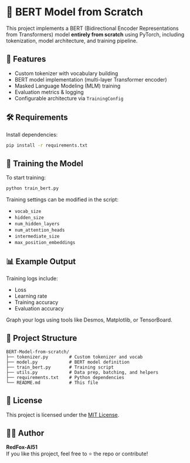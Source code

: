 # 🧠 BERT Model from Scratch

This project implements a BERT (Bidirectional Encoder Representations from Transformers) model **entirely from scratch** using PyTorch, including tokenization, model architecture, and training pipeline.

## 🚀 Features

- Custom tokenizer with vocabulary building
- BERT model implementation (multi-layer Transformer encoder)
- Masked Language Modeling (MLM) training
- Evaluation metrics & logging
- Configurable architecture via `TrainingConfig`

## 🛠️ Requirements

Install dependencies:

```bash
pip install -r requirements.txt
```

## 🧪 Training the Model

To start training:

```bash
python train_bert.py
```

Training settings can be modified in the script:
- `vocab_size`
- `hidden_size`
- `num_hidden_layers`
- `num_attention_heads`
- `intermediate_size`
- `max_position_embeddings`

## 📊 Example Output

Training logs include:
- Loss
- Learning rate
- Training accuracy
- Evaluation accuracy

Graph your logs using tools like Desmos, Matplotlib, or TensorBoard.

## 📁 Project Structure

```
BERT-Model-from-scratch/
├── tokenizer.py        # Custom tokenizer and vocab
├── model.py            # BERT model definition
├── train_bert.py       # Training script
├── utils.py            # Data prep, batching, and helpers
├── requirements.txt    # Python dependencies
└── README.md           # This file
```

## 📜 License

This project is licensed under the [MIT License](LICENSE).

## 🙋‍♂️ Author

**RedFox-AI51**  
If you like this project, feel free to ⭐ the repo or contribute!
